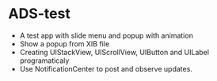 # ADS-test
- A test app with slide menu and popup with animation
- Show a popup from XIB file
- Creating UIStackView, UIScrollView, UIButton and UILabel programaticaly 
- Use NotificationCenter to post and observe updates.
